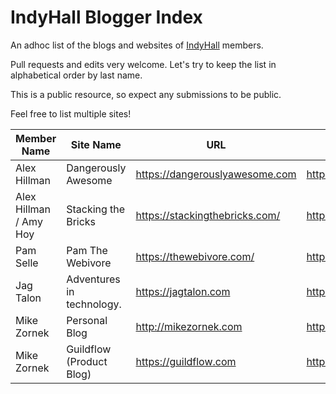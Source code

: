 # IndyHall Blogger Index

An adhoc list of the blogs and websites of [IndyHall](https://indyhall.org) members.

Pull requests and edits very welcome. Let's try to keep the list in alphabetical order by last name.

This is a public resource, so expect any submissions to be public. 

Feel free to list multiple sites!

| Member Name            | Site Name                 | URL                            | Feed URL                                |
| ---------------------- | ------------------------- | ------------------------------ | --------------------------------------- |
| Alex Hillman           | Dangerously Awesome       | https://dangerouslyawesome.com | https://dangerouslyawesome.com/feed.xml |
| Alex Hillman / Amy Hoy | Stacking the Bricks       | https://stackingthebricks.com/ | https://stackingthebricks.com/rss.xml   |
| Pam Selle              | Pam The Webivore          | https://thewebivore.com/       | https://thewebivore.com/feed/           |
| Jag Talon              | Adventures in technology. | https://jagtalon.com           | https://jagtalon.com/feed/              |
| Mike Zornek            | Personal Blog             | http://mikezornek.com          | http://mikezornek.com/posts/index.xml   |
| Mike Zornek            | Guildflow (Product Blog)  | https://guildflow.com          | https://guildflow.com/blog/index.xml    |

